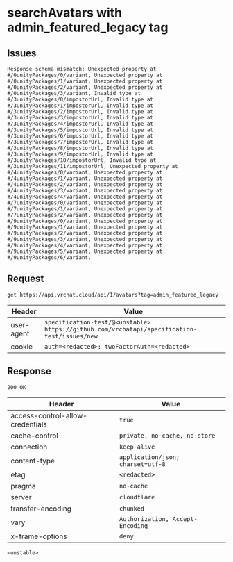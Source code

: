 # searchAvatars with admin_featured_legacy tag

## Issues
```
Response schema mismatch: Unexpected property at #/0unityPackages/0/variant, Unexpected property at #/0unityPackages/1/variant, Unexpected property at #/0unityPackages/2/variant, Unexpected property at #/0unityPackages/3/variant, Invalid type at #/3unityPackages/0/impostorUrl, Invalid type at #/3unityPackages/1/impostorUrl, Invalid type at #/3unityPackages/2/impostorUrl, Invalid type at #/3unityPackages/3/impostorUrl, Invalid type at #/3unityPackages/4/impostorUrl, Invalid type at #/3unityPackages/5/impostorUrl, Invalid type at #/3unityPackages/6/impostorUrl, Invalid type at #/3unityPackages/7/impostorUrl, Invalid type at #/3unityPackages/8/impostorUrl, Invalid type at #/3unityPackages/9/impostorUrl, Invalid type at #/3unityPackages/10/impostorUrl, Invalid type at #/3unityPackages/11/impostorUrl, Unexpected property at #/4unityPackages/0/variant, Unexpected property at #/4unityPackages/1/variant, Unexpected property at #/4unityPackages/2/variant, Unexpected property at #/4unityPackages/3/variant, Unexpected property at #/4unityPackages/4/variant, Unexpected property at #/7unityPackages/0/variant, Unexpected property at #/7unityPackages/1/variant, Unexpected property at #/7unityPackages/2/variant, Unexpected property at #/9unityPackages/0/variant, Unexpected property at #/9unityPackages/1/variant, Unexpected property at #/9unityPackages/2/variant, Unexpected property at #/9unityPackages/3/variant, Unexpected property at #/9unityPackages/4/variant, Unexpected property at #/9unityPackages/5/variant, Unexpected property at #/9unityPackages/6/variant.
```

## Request
`get https://api.vrchat.cloud/api/1/avatars?tag=admin_featured_legacy`

| Header | Value |
| ------ | ----- |
| user-agent | `specification-test/@<unstable> https://github.com/vrchatapi/specification-test/issues/new` |
| cookie | `auth=<redacted>; twoFactorAuth=<redacted>` |


## Response
`200 OK`

| Header | Value |
| ------ | ----- |
| access-control-allow-credentials | `true` |
| cache-control | `private, no-cache, no-store` |
| connection | `keep-alive` |
| content-type | `application/json; charset=utf-8` |
| etag | `<redacted>` |
| pragma | `no-cache` |
| server | `cloudflare` |
| transfer-encoding | `chunked` |
| vary | `Authorization, Accept-Encoding` |
| x-frame-options | `deny` |

```jsonc
<unstable>
```
